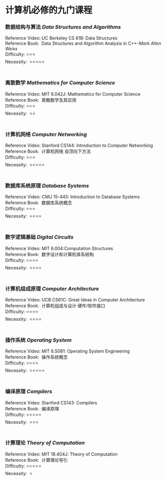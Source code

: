 # 计算机必修的九门课程

### 数据结构与算法&nbsp;***Data Structures and Algorithms***
Reference Video:&nbsp;UC Berkeley CS 61B: Data Structures
\
Reference Book:&nbsp;&nbsp;Data Structures and Algorithm Analysis in C++-*Mark Allen Weiss*
\
Difficulty:&nbsp;⭐⭐️⭐️️
\
Necessity:&nbsp;&nbsp;⭐️⭐️⭐️⭐️⭐️<br><br>
### 离散数学&nbsp;***Mathematics for Computer Science***
Reference Video:&nbsp;MIT 6.042J: Mathematics for Computer Science
\
Reference Book:&nbsp;&nbsp;离散数学及其应用
\
Difficulty:&nbsp;⭐⭐️⭐️️
\
Necessity:&nbsp;&nbsp;⭐️⭐️<br><br>
### 计算机网络&nbsp;***Computer Networking***
Reference Video:&nbsp;Stanford CS144: Introduction to Computer Networking
\
Reference Book:&nbsp;&nbsp;计算机网络&nbsp;自顶向下方法
\
Difficulty:&nbsp;⭐⭐️⭐️️
\
Necessity:&nbsp;&nbsp;⭐️⭐️⭐️⭐️⭐<br><br>
### 数据库系统原理&nbsp;***Database Systems***
Reference Video:&nbsp;CMU 15-445: Introduction to Database Systems
\
Reference Book:&nbsp;&nbsp;数据库系统概念
\
Difficulty:&nbsp;⭐⭐️⭐️️
\
Necessity:&nbsp;&nbsp;⭐️⭐️⭐️⭐️<br><br>
### 数字逻辑基础&nbsp;***Digital Circuits***
Reference Video:&nbsp;MIT 6.004:Computation Structures
\
Reference Book:&nbsp;&nbsp;数字设计和计算机体系结构
\
Difficulty:&nbsp;⭐⭐️⭐️️⭐
\
Necessity:&nbsp;&nbsp;⭐️⭐️⭐️⭐️<br><br>
### 计算机组成原理&nbsp;***Computer Architecture***
Reference Video:&nbsp;UCB CS61C: Great Ideas in Computer Architecture
\
Reference Book:&nbsp;&nbsp;计算机组成与设计&nbsp;硬件/软件接口
\
Difficulty:&nbsp;⭐⭐️⭐️️⭐
\
Necessity:&nbsp;&nbsp;⭐️⭐️⭐️⭐️<br><br>
### 操作系统&nbsp;***Operating System***
Reference Video:&nbsp;MIT 6.S081: Operating System Engineering
\
Reference Book:&nbsp;&nbsp;操作系统概念
\
Difficulty:&nbsp;⭐⭐️⭐️️⭐
\
Necessity:&nbsp;&nbsp;⭐️⭐️⭐️⭐️⭐<br><br>
### 编译原理&nbsp;***Compilers***
Reference Video:&nbsp;Stanford CS143: Compilers
\
Reference Book:&nbsp;&nbsp;编译原理
\
Difficulty:&nbsp;⭐⭐️⭐️️⭐⭐️
\
Necessity:&nbsp;&nbsp;⭐️⭐️⭐️<br><br>
### 计算理论&nbsp;***Theory of Computation***
Reference Video:&nbsp;MIT 18.404J: Theory of Computation
\
Reference Book:&nbsp;&nbsp;计算理论导引
\
Difficulty:&nbsp;⭐⭐️⭐️️⭐⭐️
\
Necessity:&nbsp;&nbsp;⭐️<br><br>




























